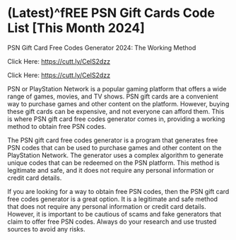  # (Latest)^fREE PSN Gift Cards Code List [This Month 2024]
PSN Gift Card Free Codes Generator 2024: The Working Method

Click Here: https://cutt.ly/CeIS2dzz

Click Here: https://cutt.ly/CeIS2dzz

PSN or PlayStation Network is a popular gaming platform that offers a wide range of games, movies, and TV shows. PSN gift cards are a convenient way to purchase games and other content on the platform. However, buying these gift cards can be expensive, and not everyone can afford them. This is where PSN gift card free codes generator comes in, providing a working method to obtain free PSN codes.

The PSN gift card free codes generator is a program that generates free PSN codes that can be used to purchase games and other content on the PlayStation Network. The generator uses a complex algorithm to generate unique codes that can be redeemed on the PSN platform. This method is legitimate and safe, and it does not require any personal information or credit card details.

If you are looking for a way to obtain free PSN codes, then the PSN gift card free codes generator is a great option. It is a legitimate and safe method that does not require any personal information or credit card details. However, it is important to be cautious of scams and fake generators that claim to offer free PSN codes. Always do your research and use trusted sources to avoid any risks.
